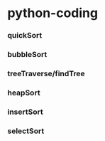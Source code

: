 # python-coding

### quickSort
### bubbleSort
### treeTraverse/findTree
### heapSort
### insertSort
### selectSort
